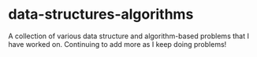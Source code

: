 # data-structures-algorithms
A collection of various data structure and algorithm-based problems that I have worked on. Continuing to add more as I keep doing problems!
